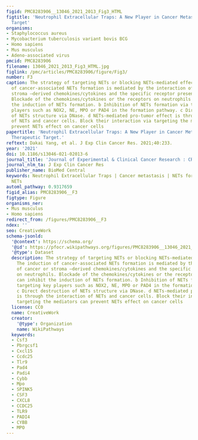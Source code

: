 ```yaml
---
figid: PMC8283906__13046_2021_2013_Fig3_HTML
figtitle: 'Neutrophil Extracellular Traps: A New Player in Cancer Metastasis and Therapeutic
  Target'
organisms:
- Staphylococcus aureus
- Mycobacterium tuberculosis variant bovis BCG
- Homo sapiens
- Mus musculus
- Adeno-associated virus
pmcid: PMC8283906
filename: 13046_2021_2013_Fig3_HTML.jpg
figlink: /pmc/articles/PMC8283906/figure/Fig3/
number: F3
caption: The strategy of targeting NETs or blocking NETs-mediated effect. a The induction
  of cancer-associated NETs formation is mediated by the interaction of cancer or
  stroma –derived chemokines/cytokines and the specific receptor present on neutrophils.
  Blockade of the chemokines/cytokines or the receptors on neutrophils can inhibit
  the induction of NETs formation. b Inhibition of NETs formation via targeting key
  players such as NOX2, NE, MPO or PAD4 in the formation pathway. c Direct destruction
  of NETs structure via DNase. d NETs-mediated pro-tumor effect is through the interaction
  of NETs and cancer cells. Block their interaction via targeting the mediators can
  prevent NETs effect on cancer cells
papertitle: 'Neutrophil Extracellular Traps: A New Player in Cancer Metastasis and
  Therapeutic Target.'
reftext: Dakai Yang, et al. J Exp Clin Cancer Res. 2021;40:233.
year: '2021'
doi: 10.1186/s13046-021-02013-6
journal_title: 'Journal of Experimental & Clinical Cancer Research : CR'
journal_nlm_ta: J Exp Clin Cancer Res
publisher_name: BioMed Central
keywords: Neutrophil Extracellular Traps | Cancer metastasis | NETs formation | Targeting
  NETs
automl_pathway: 0.9317659
figid_alias: PMC8283906__F3
figtype: Figure
organisms_ner:
- Mus musculus
- Homo sapiens
redirect_from: /figures/PMC8283906__F3
ndex: ''
seo: CreativeWork
schema-jsonld:
  '@context': https://schema.org/
  '@id': https://pfocr.wikipathways.org/figures/PMC8283906__13046_2021_2013_Fig3_HTML.html
  '@type': Dataset
  description: The strategy of targeting NETs or blocking NETs-mediated effect. a
    The induction of cancer-associated NETs formation is mediated by the interaction
    of cancer or stroma –derived chemokines/cytokines and the specific receptor present
    on neutrophils. Blockade of the chemokines/cytokines or the receptors on neutrophils
    can inhibit the induction of NETs formation. b Inhibition of NETs formation via
    targeting key players such as NOX2, NE, MPO or PAD4 in the formation pathway.
    c Direct destruction of NETs structure via DNase. d NETs-mediated pro-tumor effect
    is through the interaction of NETs and cancer cells. Block their interaction via
    targeting the mediators can prevent NETs effect on cancer cells
  license: CC0
  name: CreativeWork
  creator:
    '@type': Organization
    name: WikiPathways
  keywords:
  - Csf3
  - Pbrgcsf1
  - Cxcl15
  - Ccdc25
  - Tlr9
  - Pad4
  - Padi4
  - Cybb
  - Mpo
  - SPINK5
  - CSF3
  - CXCL8
  - CCDC25
  - TLR9
  - PADI4
  - CYBB
  - MPO
---
```

